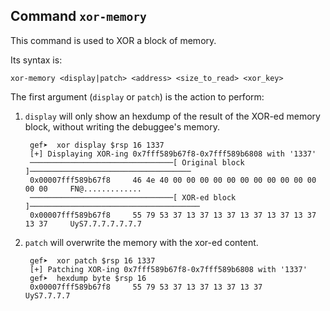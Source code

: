 ## Command `xor-memory`

This command is used to XOR a block of memory.

Its syntax is:

```
xor-memory <display|patch> <address> <size_to_read> <xor_key>
```

The first argument (`display` or `patch`) is the action to perform:

1. `display` will only show an hexdump of the result of the XOR-ed memory block, without writing the
   debuggee's memory.

        gef➤  xor display $rsp 16 1337
        [+] Displaying XOR-ing 0x7fff589b67f8-0x7fff589b6808 with '1337'
        ────────────────────────────────[ Original block ]────────────────────────────────────
        0x00007fff589b67f8     46 4e 40 00 00 00 00 00 00 00 00 00 00 00 00 00     FN@.............
        ────────────────────────────────[ XOR-ed block ]──────────────────────────────────────
        0x00007fff589b67f8     55 79 53 37 13 37 13 37 13 37 13 37 13 37 13 37     UyS7.7.7.7.7.7.7

2. `patch` will overwrite the memory with the xor-ed content.

        gef➤  xor patch $rsp 16 1337
        [+] Patching XOR-ing 0x7fff589b67f8-0x7fff589b6808 with '1337'
        gef➤  hexdump byte $rsp 16
        0x00007fff589b67f8     55 79 53 37 13 37 13 37 13 37     UyS7.7.7.7
